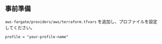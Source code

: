 ## 事前準備

`aws-fargate/providers/aws/terraform.tfvars` を追加し、プロファイルを設定してください。

```
profile = "your-profile-name"
```


